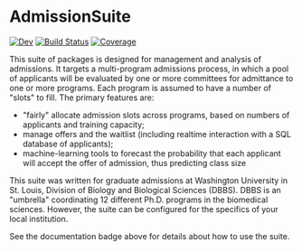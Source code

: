 # AdmissionSuite

[![Dev](https://img.shields.io/badge/docs-dev-blue.svg)](https://timholy.github.io/AdmissionSuite.jl/dev)
[![Build Status](https://github.com/timholy/AdmissionSuite.jl/workflows/CI/badge.svg)](https://github.com/timholy/AdmissionSuite.jl/actions)
[![Coverage](https://codecov.io/gh/timholy/AdmissionSuite.jl/branch/main/graph/badge.svg?token=AdpeX8uLqa)](https://codecov.io/gh/timholy/AdmissionSuite.jl)

This suite of packages is designed for management and analysis of admissions. It targets a multi-program admissions process, in which a pool of applicants will be evaluated by one or more committees for admittance to one or more programs. Each program is assumed to have a number of "slots" to fill. The primary features are:

- "fairly" allocate admission slots across programs, based on numbers of applicants and training capacity;
- manage offers and the waitlist (including realtime interaction with a SQL database of applicants);
- machine-learning tools to forecast the probability that each applicant will accept the offer of admission, thus predicting class size

This suite was written for graduate admissions at Washington University in St. Louis, Division of Biology and Biological Sciences (DBBS).
DBBS is an "umbrella" coordinating 12 different Ph.D. programs in the biomedical sciences. However, the suite can be configured for the specifics of your local institution.

See the documentation badge above for details about how to use the suite.
